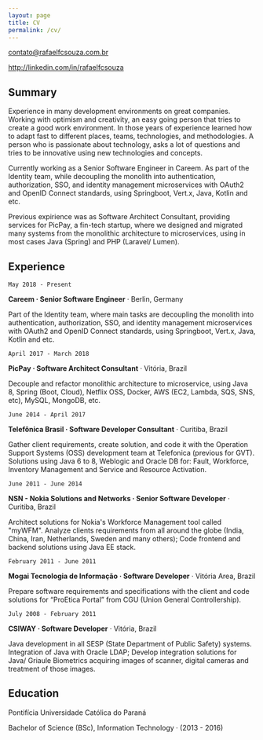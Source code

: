 ```yaml
---
layout: page
title: CV
permalink: /cv/
---
```


<contato@rafaelfcsouza.com.br>

<http://linkedin.com/in/rafaelfcsouza>

## Summary

Experience in many development environments on great companies. Working with optimism and creativity, an easy going person that tries to create a good work environment. In those years of experience learned how to adapt fast to different places, teams, technologies, and methodologies. A person who is passionate about technology, asks a lot of questions and tries to be innovative using new technologies and concepts.

Currently working as a Senior Software Engineer in Careem. As part of the Identity team, while decoupling the monolith into authentication, authorization, SSO, and identity management microservices with OAuth2 and OpenID Connect standards, using Springboot, Vert.x, Java, Kotlin and etc.

Previous expirience was as Software Architect Consultant, providing services for PicPay, a fin-tech startup, where we designed and migrated many systems from the monolithic architecture to microservices, using in most cases Java (Spring) and PHP (Laravel/ Lumen).

## Experience

`May 2018 - Present`

**Careem · Senior Software Engineer** · Berlin, Germany

Part of the Identity team, where main tasks are decoupling the monolith into authentication, authorization, SSO, and identity management microservices with OAuth2 and OpenID Connect standards, using Springboot, Vert.x, Java, Kotlin and etc.

`April 2017 - March 2018`

**PicPay · Software Architect Consultant** · Vitória, Brazil

Decouple and refactor monolithic architecture to microservice, using Java 8, Spring (Boot, Cloud), Netflix OSS, Docker, AWS (EC2, Lambda, SQS, SNS, etc), MySQL, MongoDB, etc.

`June 2014 - April 2017`

**Telefônica Brasil · Software Developer Consultant** · Curitiba, Brazil

Gather client requirements, create solution, and code it with the Operation Support Systems (OSS) development team at Telefonica (previous for GVT). Solutions using Java 6 to 8, Weblogic and Oracle DB for: Fault, Workforce, Inventory Management and Service and Resource Activation.

`June 2011 - June 2014`

**NSN - Nokia Solutions and Networks · Senior Software Developer** · Curitiba, Brazil

Architect solutions for Nokia's Workforce Management tool called "myWFM". Analyze clients requirements from all around the globe (India, China, Iran, Netherlands, Sweden and many others); Code frontend and backend solutions using Java EE stack.

`February 2011 - June 2011`

**Mogai Tecnologia de Informação · Software Developer** · Vitória Area, Brazil

Prepare software requirements and specifications with the client and code solutions for “ProEtica Portal” from CGU (Union General Controllership).

`July 2008 - February 2011`

**CSIWAY · Software Developer** · Vitória, Brazil

Java development in all SESP (State Department of Public Safety) systems. Integration of Java with Oracle LDAP; Develop integration solutions for Java/ Griaule Biometrics acquiring images of scanner, digital cameras and treatment of those images.

## Education

Pontifícia Universidade Católica do Paraná

Bachelor of Science (BSc), Information Technology · (2013 - 2016)
